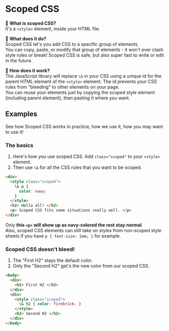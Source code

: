 # Scoped CSS
🌌 **What is scoped CSS?**  
It's a `<style>` element, inside your HTML file.  
  
🌄 **What does it do?**  
Scoped CSS let's you add CSS to a specific group of elements.  
You can copy, paste, or modify that group of elements - it won't ever 
clash style rules or break! Scoped CSS is safe, but also super fast 
to write or edit in the future.
  
🌆 **How does it work?**  
The JavaScript library will replace `\&` in your CSS using a unique id for the 
parent HTML element of the `<style>` element. The id prevents your CSS rules 
from "bleeding" to other elements on your page.  
You can reuse your elements just by copying the scoped style element (including 
parent element), then pasting it where you want.  
  
## Examples
See how Scoped CSS works in practice, how we use it, how you may want to use it!
  
### The basics
1. Here's how you use scoped CSS. Add `class="scoped"` to your `<style>` element.
2. Then use `\&` for all the CSS rules that you want to be scoped.
```html
<div>
  <style class="scoped">
    \& p {
      color: navy;
    }
  </style>
  <h2> Hello all! </h2>
  <p> Scoped CSS fits some situations really well. </p>
</div>
```
Only **this `<p>` will show up as navy-colored the rest stay normal**.  
Also, scoped CSS elements can still take on styles from non-scoped style sheets 
if you have `p { font-size: 2em; }` for example.  
  
### Scoped CSS doesn't bleed!
1. The "First H2" stays the default color.
2. Only the "Second H2" get's the new color from our scoped CSS.
```html
<body>
  <div>
    <h2> First H2 </h2>
  </div>
  <div>
    <style class="scoped">
      \& h2 { color: firebrick; }
    </style>
    <h2> Second H2 </h2>
  </div>
</body>
```

